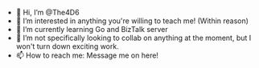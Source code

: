 - 👋 Hi, I’m @The4D6
- 👀 I’m interested in anything you're willing to teach me! (Within reason)
- 🌱 I’m currently learning Go and BizTalk server
- 💞️ I’m not specifically looking to collab on anything at the moment, but I won't turn down exciting work.
- 📫 How to reach me: Message me on here!

<!---
The4D6/The4D6 is a ✨ special ✨ repository because its `README.md` (this file) appears on your GitHub profile.
You can click the Preview link to take a look at your changes.
--->

